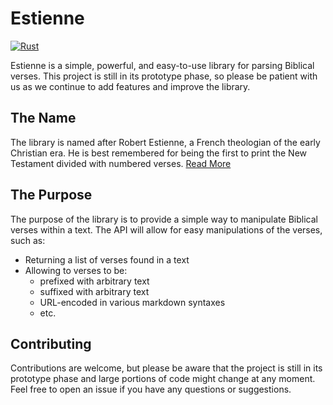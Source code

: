 # Estienne
[![Rust](https://github.com/JoelMon/Estienne/actions/workflows/rust.yml/badge.svg?branch=main)](https://github.com/JoelMon/Estienne/actions/workflows/rust.yml)

Estienne is a simple, powerful, and easy-to-use library for parsing Biblical verses. This project is still in its prototype phase, so please be patient with us as we continue to add features and improve the library.

## The Name
The library is named after Robert Estienne, a French theologian of the early Christian era. He is best remembered for being the first to print the New Testament divided with numbered verses. [Read More](https://www.jw.org/finder?wtlocale=E&docid=2016167&srctype=wol&srcid=share&par=14)

## The Purpose
The purpose of the library is to provide a simple way to manipulate Biblical verses within a text. The API will allow for easy manipulations of the verses, such as:
- Returning a list of verses found in a text
- Allowing to verses to be:
   - prefixed with arbitrary text 
   - suffixed with arbitrary text
   - URL-encoded in various markdown syntaxes
   - etc.


## Contributing
Contributions are welcome, but please be aware that the project is still in its prototype phase and large portions of code might change at any moment. Feel free to open an issue if you have any questions or suggestions.
